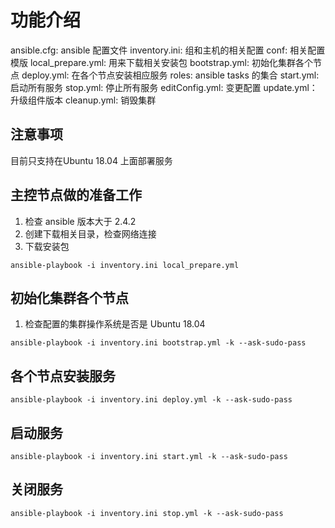 # 功能介绍

ansible.cfg: ansible 配置文件
inventory.ini: 组和主机的相关配置
conf:  相关配置模版
local_prepare.yml: 用来下载相关安装包
bootstrap.yml: 初始化集群各个节点
deploy.yml: 在各个节点安装相应服务
roles: ansible tasks 的集合
start.yml: 启动所有服务
stop.yml: 停止所有服务
editConfig.yml: 变更配置
update.yml： 升级组件版本
cleanup.yml: 销毁集群

## 注意事项

目前只支持在Ubuntu 18.04 上面部署服务

## 主控节点做的准备工作

1. 检查 ansible 版本大于 2.4.2
2. 创建下载相关目录，检查网络连接
3. 下载安装包

```shell
ansible-playbook -i inventory.ini local_prepare.yml
```

## 初始化集群各个节点

1. 检查配置的集群操作系统是否是 Ubuntu 18.04

```shell
ansible-playbook -i inventory.ini bootstrap.yml -k --ask-sudo-pass
```

## 各个节点安装服务

```shell
ansible-playbook -i inventory.ini deploy.yml -k --ask-sudo-pass
```

## 启动服务

```shell
ansible-playbook -i inventory.ini start.yml -k --ask-sudo-pass
```

## 关闭服务

```shell
ansible-playbook -i inventory.ini stop.yml -k --ask-sudo-pass
```